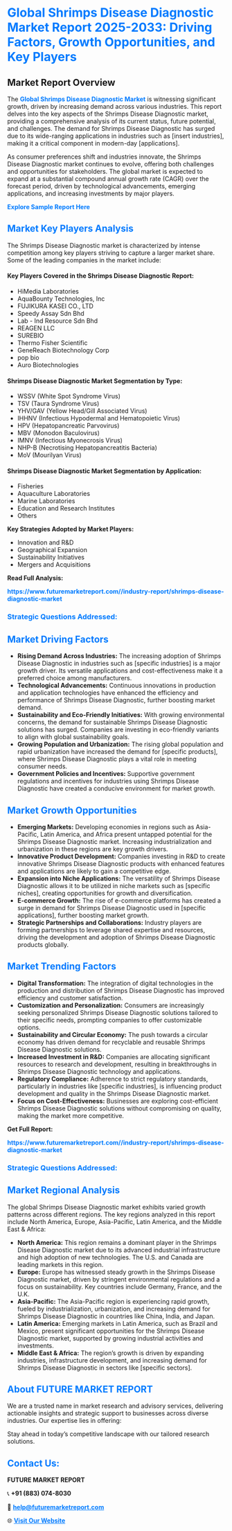 <h1 style="color: #007BFF;">Global Shrimps Disease Diagnostic Market Report 2025-2033: Driving Factors, Growth Opportunities, and Key Players</h1>

<section id="overview">
<h2>Market Report Overview</h2>
<p>The <a href="https://www.futuremarketreport.com//industry-report/shrimps-disease-diagnostic-market" style="color: #007BFF; text-decoration: none;"><strong>Global Shrimps Disease Diagnostic Market</strong></a> is witnessing significant growth, driven by increasing demand across various industries. This report delves into the key aspects of the Shrimps Disease Diagnostic market, providing a comprehensive analysis of its current status, future potential, and challenges. The demand for Shrimps Disease Diagnostic has surged due to its wide-ranging applications in industries such as [insert industries], making it a critical component in modern-day [applications].</p>
<p>As consumer preferences shift and industries innovate, the Shrimps Disease Diagnostic market continues to evolve, offering both challenges and opportunities for stakeholders. The global market is expected to expand at a substantial compound annual growth rate (CAGR) over the forecast period, driven by technological advancements, emerging applications, and increasing investments by major players.</p>
</section>

<section id="overview">
<p><a href="https://www.futuremarketreport.com//request-sample/reportId=79568" style="color: #007BFF; text-decoration: none;"><strong>Explore Sample Report Here</strong></a></p>
</section>

<section id="key-players">
<h2 style="color: #007BFF;">Market Key Players Analysis</h2>
<p>The Shrimps Disease Diagnostic market is characterized by intense competition among key players striving to capture a larger market share. Some of the leading companies in the market include:</p>
<h4>Key Players Covered in the Shrimps Disease Diagnostic Report:</h4>
<ul><li>HiMedia Laboratories</li><li>AquaBounty Technologies, Inc</li><li>FUJIKURA KASEI CO., LTD</li><li>Speedy Assay Sdn Bhd</li><li>Lab - Ind Resource Sdn Bhd</li><li>REAGEN LLC</li><li>SUREBIO</li><li>Thermo Fisher Scientific</li><li>GeneReach Biotechnology Corp</li><li>pop bio</li><li>Auro Biotechnologies</li></ul>
<h4>Shrimps Disease Diagnostic Market Segmentation by Type:</h4>
<ul><li>WSSV (White Spot Syndrome Virus)</li><li>TSV (Taura Syndrome Virus)</li><li>YHV/GAV (Yellow Head/Gill Associated Virus)</li><li>IHHNV (Infectious Hypodermal and Hematopoietic Virus)</li><li>HPV (Hepatopancreatic Parvovirus)</li><li>MBV (Monodon Baculovirus)</li><li>IMNV (Infectious Myonecrosis Virus)</li><li>NHP-B (Necrotising Hepatopancreatitis Bacteria)</li><li>MoV (Mourilyan Virus)</li></ul>

<h4>Shrimps Disease Diagnostic Market Segmentation by Application:</h4>
<ul><li>Fisheries</li><li>Aquaculture Laboratories</li><li>Marine Laboratories</li><li>Education and Research Institutes</li><li>Others</li></ul>
<p><strong>Key Strategies Adopted by Market Players:</strong></p>
<ul>
<li>Innovation and R&D</li>
<li>Geographical Expansion</li>
<li>Sustainability Initiatives</li>
<li>Mergers and Acquisitions</li>
</ul>
</section>

<section>
<p><strong>Read Full Analysis: </strong></p><a href="https://www.futuremarketreport.com//industry-report/shrimps-disease-diagnostic-market" style="color: #007BFF; text-decoration: none;"><strong>https://www.futuremarketreport.com//industry-report/shrimps-disease-diagnostic-market</strong></a>
<h3 style="color: #007BFF;">Strategic Questions Addressed:</h3>
</section>

<section id="driving-factors">
<h2 style="color: #007BFF;">Market Driving Factors</h2>
<ul>
<li><strong>Rising Demand Across Industries:</strong> The increasing adoption of Shrimps Disease Diagnostic in industries such as [specific industries] is a major growth driver. Its versatile applications and cost-effectiveness make it a preferred choice among manufacturers.</li>
<li><strong>Technological Advancements:</strong> Continuous innovations in production and application technologies have enhanced the efficiency and performance of Shrimps Disease Diagnostic, further boosting market demand.</li>
<li><strong>Sustainability and Eco-Friendly Initiatives:</strong> With growing environmental concerns, the demand for sustainable Shrimps Disease Diagnostic solutions has surged. Companies are investing in eco-friendly variants to align with global sustainability goals.</li>
<li><strong>Growing Population and Urbanization:</strong> The rising global population and rapid urbanization have increased the demand for [specific products], where Shrimps Disease Diagnostic plays a vital role in meeting consumer needs.</li>
<li><strong>Government Policies and Incentives:</strong> Supportive government regulations and incentives for industries using Shrimps Disease Diagnostic have created a conducive environment for market growth.</li>
</ul>
</section>

<section id="growth-opportunities">
<h2 style="color: #007BFF;">Market Growth Opportunities</h2>
<ul>
<li><strong>Emerging Markets:</strong> Developing economies in regions such as Asia-Pacific, Latin America, and Africa present untapped potential for the Shrimps Disease Diagnostic market. Increasing industrialization and urbanization in these regions are key growth drivers.</li>
<li><strong>Innovative Product Development:</strong> Companies investing in R&D to create innovative Shrimps Disease Diagnostic products with enhanced features and applications are likely to gain a competitive edge.</li>
<li><strong>Expansion into Niche Applications:</strong> The versatility of Shrimps Disease Diagnostic allows it to be utilized in niche markets such as [specific niches], creating opportunities for growth and diversification.</li>
<li><strong>E-commerce Growth:</strong> The rise of e-commerce platforms has created a surge in demand for Shrimps Disease Diagnostic used in [specific applications], further boosting market growth.</li>
<li><strong>Strategic Partnerships and Collaborations:</strong> Industry players are forming partnerships to leverage shared expertise and resources, driving the development and adoption of Shrimps Disease Diagnostic products globally.</li>
</ul>
</section>

<section id="trending-factors">
<h2 style="color: #007BFF;">Market Trending Factors</h2>
<ul>
<li><strong>Digital Transformation:</strong> The integration of digital technologies in the production and distribution of Shrimps Disease Diagnostic has improved efficiency and customer satisfaction.</li>
<li><strong>Customization and Personalization:</strong> Consumers are increasingly seeking personalized Shrimps Disease Diagnostic solutions tailored to their specific needs, prompting companies to offer customizable options.</li>
<li><strong>Sustainability and Circular Economy:</strong> The push towards a circular economy has driven demand for recyclable and reusable Shrimps Disease Diagnostic solutions.</li>
<li><strong>Increased Investment in R&D:</strong> Companies are allocating significant resources to research and development, resulting in breakthroughs in Shrimps Disease Diagnostic technology and applications.</li>
<li><strong>Regulatory Compliance:</strong> Adherence to strict regulatory standards, particularly in industries like [specific industries], is influencing product development and quality in the Shrimps Disease Diagnostic market.</li>
<li><strong>Focus on Cost-Effectiveness:</strong> Businesses are exploring cost-efficient Shrimps Disease Diagnostic solutions without compromising on quality, making the market more competitive.</li>
</ul>
</section>

<section>
<p><strong>Get Full Report: </strong></p><a href="https://www.futuremarketreport.com//industry-report/shrimps-disease-diagnostic-market" style="color: #007BFF; text-decoration: none;"><strong>https://www.futuremarketreport.com//industry-report/shrimps-disease-diagnostic-market</strong></a>
<h3 style="color: #007BFF;">Strategic Questions Addressed:</h3>
</section>


<section id="regional-analysis">
<h2 style="color: #007BFF;">Market Regional Analysis</h2>
<p>The global Shrimps Disease Diagnostic market exhibits varied growth patterns across different regions. The key regions analyzed in this report include North America, Europe, Asia-Pacific, Latin America, and the Middle East & Africa:</p>
<ul>
<li><strong>North America:</strong> This region remains a dominant player in the Shrimps Disease Diagnostic market due to its advanced industrial infrastructure and high adoption of new technologies. The U.S. and Canada are leading markets in this region.</li>
<li><strong>Europe:</strong> Europe has witnessed steady growth in the Shrimps Disease Diagnostic market, driven by stringent environmental regulations and a focus on sustainability. Key countries include Germany, France, and the U.K.</li>
<li><strong>Asia-Pacific:</strong> The Asia-Pacific region is experiencing rapid growth, fueled by industrialization, urbanization, and increasing demand for Shrimps Disease Diagnostic in countries like China, India, and Japan.</li>
<li><strong>Latin America:</strong> Emerging markets in Latin America, such as Brazil and Mexico, present significant opportunities for the Shrimps Disease Diagnostic market, supported by growing industrial activities and investments.</li>
<li><strong>Middle East & Africa:</strong> The region’s growth is driven by expanding industries, infrastructure development, and increasing demand for Shrimps Disease Diagnostic in sectors like [specific sectors].</li>
</ul>
</section>

<footer>
<h2 style="color: #007BFF;">About FUTURE MARKET REPORT</h2>
<p>We are a trusted name in market research and advisory services, delivering actionable insights and strategic support to businesses across diverse industries. Our expertise lies in offering:</p>

<p>Stay ahead in today’s competitive landscape with our tailored research solutions.</p>

<h2 style="color: #007BFF;">Contact Us:</h2>
<p><strong>FUTURE MARKET REPORT</strong></p>
<p>📞 <strong>+91 (883) 074-8030</strong></p>
<p>📧 <strong><a href="mailto:help@futuremarketreport.com" style="color: #007BFF;">help@futuremarketreport.com</a></strong></p>
<p>🌐 <strong><a href="https://www.futuremarketreport.com/" style="color: #007BFF;">Visit Our Website</a></strong></p>
</footer>